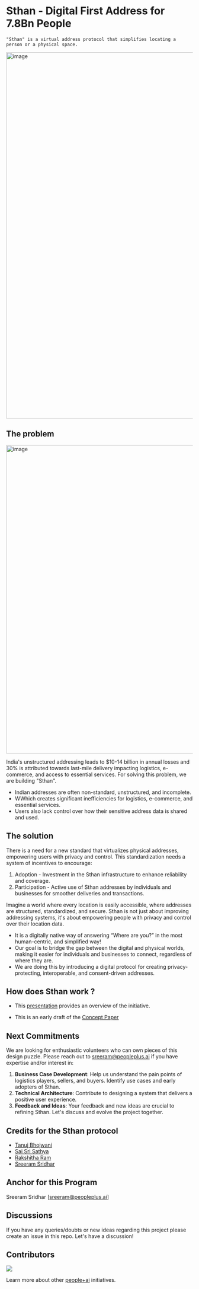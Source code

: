 # Sthan - Digital First Address for 7.8Bn People

```
"Sthan" is a virtual address protocol that simplifies locating a person or a physical space. 
```
<img width="988" alt="image" src="https://github.com/PeoplePlusAI/Sthan/assets/151424479/69ffcadf-fbc6-4d2c-939b-c5849c6eb3f2">

## The problem

<img width="832" alt="image" src="https://github.com/PeoplePlusAI/Sthan/assets/151424479/3c329671-4984-47c3-bbcf-a49a04c8fc4c">

India's unstructured addressing leads to $10-14 billion in annual losses and 30% is attributed towards last-mile delivery impacting logistics, e-commerce, and access to essential services. For solving this problem, we are building "Sthan". 

* Indian addresses are often non-standard, unstructured, and incomplete. 
* WWhich creates significant inefficiencies for logistics, e-commerce, and essential services. 
* Users also lack control over how their sensitive address data is shared and used.

## The solution  

There is a need for a new standard that virtualizes physical addresses, empowering users with privacy and control. This standardization needs a system of incentives to encourage:



1. Adoption - Investment in the Sthan infrastructure to enhance reliability and coverage.
2. Participation - Active use of Sthan addresses by individuals and businesses for smoother deliveries and transactions.



Imagine a world where every location is easily accessible, where addresses are structured, standardized, and secure. Sthan is not just about improving addressing systems, it's about empowering people with privacy and control over their location data.
 
* It is a digitally native way of answering “Where are you?” in the most human-centric, and simplified way! 
* Our goal is to bridge the gap between the digital and physical worlds, making it easier for individuals and businesses to connect, regardless of where they are. 
* We are doing this by introducing a digital protocol for creating privacy-protecting, interoperable, and consent-driven addresses.


## How does Sthan work ?

* This [presentation](https://docs.google.com/presentation/d/1S9vpHJ4-IhFt1T797lXOVB-yKXNZsy1c/edit?usp=sharing&ouid=114966122103238172500&rtpof=true&sd=true) provides an overview of the initiative.

* This is an early draft of the [Concept Paper](https://docs.google.com/document/d/1J1GJS8XHt3xQmyPngwO3rvbq7JBCEjdA/edit?usp=sharing&ouid=114966122103238172500&rtpof=true&sd=true) 



## Next Commitments

We are looking for enthusiastic volunteers who can own pieces of this design puzzle. Please reach out to sreeram@peopleplus.ai if you have expertise and/or interest in:
1. **Business Case Development**: Help us understand the pain points of logistics players, sellers, and buyers. Identify use cases and early adopters of Sthan.
2. **Technical Architecture**: Contribute to designing a system that delivers a positive user experience.
3. **Feedback and Ideas**: Your feedback and new ideas are crucial to refining Sthan. Let's discuss and evolve the project together.

## Credits for the Sthan protocol

* [Tanuj Bhojwani](https://www.linkedin.com/in/tanujbhojwani/) 
* [Sai Sri Sathya](https://www.linkedin.com/in/saisrisathya/) 
* [Rakshitha Ram](https://www.linkedin.com/in/rakshitha-ram-48351039/)
* [Sreeram Sridhar](https://www.linkedin.com/in/sreeram-sridhar/)

## Anchor for this Program 

Sreeram Sridhar [sreeram@peopleplus.ai]

## Discussions

If you have any queries/doubts or new ideas regarding this project please create an issue in this repo. Let's have a discussion!

## Contributors
<a href="https://github.com/PeoplePlusAI/Sthan/graphs/contributors">
  <img src="https://contrib.rocks/image?repo=PeoplePlusAI/Sthan" />
</a>

Learn more about other [people+ai](https://peopleplus.ai/) initiatives.


  
